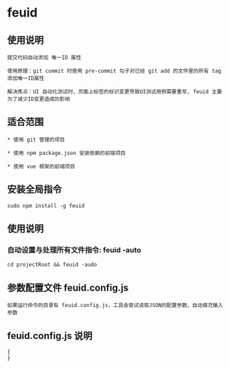 
# feuid

## 使用说明
    提交代码自动添加 唯一ID 属性

    使用原理：git commit 时使用 pre-commit 勾子对已经 git add 的文件里的所有 tag 添加唯一ID属性
    
    解决疼点：UI 自动化测试时，页面上标签的标识变更导致UI测试用例需要重写, feuid 主要为了减少ID变更造成的影响
    
## 适合范围
    * 使用 git 管理的项目
    
    * 使用 npm package.json 安装依赖的前端项目
    
    * 使用 vue 框架的前端项目

## 安装全局指令
    sudo npm install -g feuid

## 使用说明
### 自动设置与处理所有文件指令: feuid -auto 
    cd projectRoot && feuid -audo

## 参数配置文件 feuid.config.js
	如果运行命令的目录有 feuid.config.js，工具会尝试读取JSON的配置参数，自动填充输入参数

## feuid.config.js 说明
	{
	}
